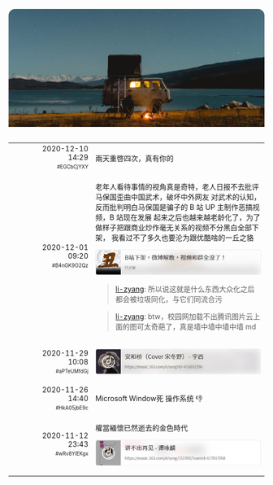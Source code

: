 ![](src/cover.webp)

<table width="100%" border="0" cellpadding="30" cellspacing="0" bgcolor="transparent" align="left" frame="void">

<tr data-timestamp="1607581789.971789" data-id="EGCbCjYXY">
<td width="150" align="right">2020-12-10<br>14:29<br><sup><sub>#EGCbCjYXY</sub></sup></td>
<td><p>
兩天重啓四次，真有你的</p>
</td><!-- ITEM-END -->
</tr>

<tr data-timestamp="1606785635.944028" data-id="B4nGK9O2Qz">
<td width="150" align="right">2020-12-01<br>09:20<br><sup><sub>#B4nGK9O2Qz</sub></sup></td>
<td><p>
老年人看待事情的视角真是奇特，老人日报不去批评马保国歪曲中国武术，破坏中外网友
对武术的认知，反而批判明白马保国是骗子的 B 站 UP 主制作恶搞视频，B 站现在发展
起来之后也越来越老龄化了，为了做样子把跟商业炒作毫无关系的视频不分黑白全部下架，
我看过不了多久也要沦为跟优酷啥的一丘之貉</p><p>
<a href="https://mp.weixin.qq.com/s/QM-zIS62Nf5uwntXWMBD2A"><img src="src/MidinDZqnH.webp" width="400"></a></p>
<blockquote><a href="//github.com/li-zyang">li-zyang</a>:
所以说这就是什么东西大众化之后都会被垃圾同化，与它们同流合污
</blockquote><blockquote><a href="//github.com/li-zyang">li-zyang</a>:
btw，校园网加载不出腾讯图片云上面的图可太奇葩了，真是墙中墙中墙中墙 md
</blockquote>
</td><!-- ITEM-END -->
</tr>

<tr data-timestamp="1606615726.112868" data-id="aPTeUMfdGj">
<td width="150" align="right">2020-11-29<br>10:08<br><sup><sub>#aPTeUMfdGj</sub></sup></td>
<td><p>
<a href="https://music.163.com/#/song?id=416892296"><img src="src/SK3TJUNaaM.webp" width="400"></a></p> 
</td><!-- ITEM-END -->
</tr>

<tr data-timestamp="1606372811.587147" data-id="HkA05jbE9c">
<td width="150" align="right">2020-11-26<br>14:40<br><sup><sub>#HkA05jbE9c</sub></sup></td>
<td><p>
Microsoft Window死 操作系统 👎</p>
</td><!-- ITEM-END -->
</tr>

<tr data-timestamp="1605195818.35353" data-id="wRv8YIEKgx">
<td width="150" align="right">2020-11-12<br>23:43<br><sup><sub>#wRv8YIEKgx</sub></sup></td>
<td><p>
權當緬懷已然逝去的金色時代</p><p>
<a href="https://music.163.com/#/song/152392/?userid=117017058"><img src="src/kK0b49m39H.webp" width="400"></a></p>
</td><!-- ITEM-END -->
</tr>

</table><!-- IDLERY-END -->